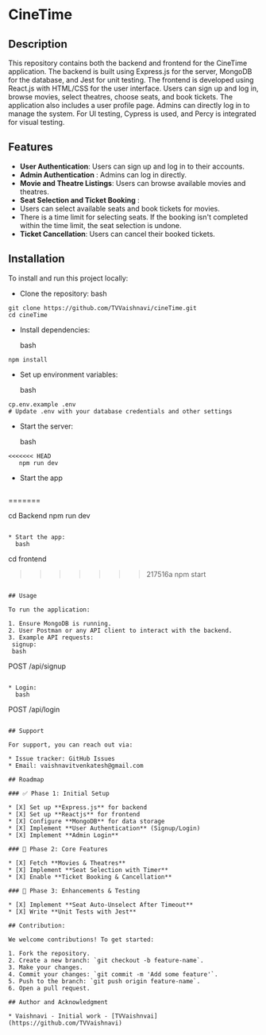 # CineTime

## Description

This repository contains both the backend and frontend for the CineTime application. The backend is built using Express.js for the server, MongoDB for the database, and Jest for unit testing. The frontend is developed using React.js with HTML/CSS for the user interface. Users can sign up and log in, browse movies, select theatres, choose seats, and book tickets. The application also includes a user profile page. Admins can directly log in to manage the system. For UI testing, Cypress is used, and Percy is integrated for visual testing.

## Features

* **User Authentication**: Users can sign up and log in to their accounts.
* **Admin Authentication** : Admins can log in directly.
* **Movie and Theatre Listings**: Users can browse available movies and theatres.
* **Seat Selection and Ticket Booking** :
* Users can select available seats and book tickets for movies.
* There is a time limit for selecting seats. If the booking isn't completed within the time limit, the seat selection is undone.
* **Ticket Cancellation**: Users can cancel their booked tickets.

## Installation

To install and run this project locally:

* Clone the repository:
  bash

```
git clone https://github.com/TVVaishnavi/cineTime.git
cd cineTime
```

* Install dependencies:

  bash

```
npm install
```

* Set up environment variables:

  bash

```
cp.env.example .env
# Update .env with your database credentials and other settings
```

* Start the server:

  bash

```
<<<<<<< HEAD
   npm run dev
```

* Start the app

  ```
=======

cd Backend
npm run dev
```

* Start the app:
  bash

  ```
  cd frontend
>>>>>>> 217516a
  npm start
  ```

## Usage

To run the application:

1. Ensure MongoDB is running.
2. User Postman or any API client to interact with the backend.
3. Example API requests:
   signup:
   bash

```
POST /api/signup
```

* Login:
  bash

```
POST /api/login
```

## Support

For support, you can reach out via:

* Issue tracker: GitHub Issues
* Email: vaishnavitvenkatesh@gmail.com

## Roadmap

### ✅ Phase 1: Initial Setup

* [X] Set up **Express.js** for backend
* [X] Set up **Reactjs** for frontend
* [X] Configure **MongoDB** for data storage
* [X] Implement **User Authentication** (Signup/Login)
* [X] Implement **Admin Login**

### 🚀 Phase 2: Core Features

* [X] Fetch **Movies & Theatres**
* [X] Implement **Seat Selection with Timer**
* [X] Enable **Ticket Booking & Cancellation**

### 🔧 Phase 3: Enhancements & Testing

* [X] Implement **Seat Auto-Unselect After Timeout**
* [X] Write **Unit Tests with Jest**

## Contribution:

We welcome contributions! To get started:

1. Fork the repository.
2. Create a new branch: `git checkout -b feature-name`.
3. Make your changes.
4. Commit your changes: `git commit -m 'Add some feature'`.
5. Push to the branch: `git push origin feature-name`.
6. Open a pull request.

## Author and Acknowledgment

* Vaishnavi - Initial work - [TVVaishnvai](https://github.com/TVVaishnavi)
